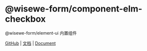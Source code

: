# @wisewe-form/component-elm-checkbox

@wisewe-form/element-ui 内置组件

[GitHub](https://github.com/wangg-912/wisewe-form) | [文档]() | [Document]()

